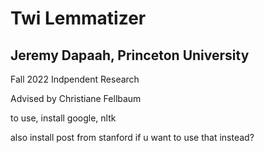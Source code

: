 # Twi Lemmatizer
## Jeremy Dapaah, Princeton University
Fall 2022 Indpendent Research

Advised by Christiane Fellbaum

to use, install google, nltk

also install post from stanford if u want to use that instead?
